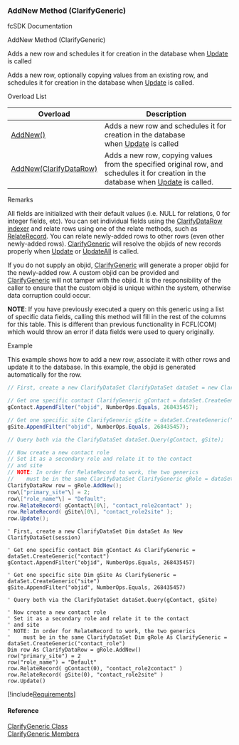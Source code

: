 ﻿### AddNew Method (ClarifyGeneric)

fcSDK Documentation

AddNew Method (ClarifyGeneric)

Adds a new row and schedules it for creation in the database when [Update](fcSDK~FChoice.Foundation.FCGeneric~Update.md) is called

Adds a new row, optionally copying values from an existing row, and schedules it for creation in the database when [Update](fcSDK~FChoice.Foundation.FCGeneric~Update.md) is called.

Overload List

| Overload | Description |
| --- | --- |
| [AddNew()](fcSDK~FChoice.Foundation.Clarify.ClarifyGeneric~AddNew().md) | Adds a new row and schedules it for creation in the database when [Update](fcSDK~FChoice.Foundation.FCGeneric~Update.md) is called   |
| [AddNew(ClarifyDataRow)](fcSDK~FChoice.Foundation.Clarify.ClarifyGeneric~AddNew(ClarifyDataRow).md) | Adds a new row, copying values from the specified original row, and schedules it for creation in the database when [Update](fcSDK~FChoice.Foundation.FCGeneric~Update.md) is called.   |

Remarks

All fields are initialized with their default values (i.e. NULL for relations, 0 for integer fields, etc). You can set individual fields using the [ClarifyDataRow](fcSDK~FChoice.Foundation.Clarify.ClarifyDataRow.md) [indexer](fcSDK~FChoice.Foundation.GenericDataRow~Item.md) and relate rows using one of the relate methods, such as [RelateRecord](fcSDK~FChoice.Foundation.GenericDataRow~RelateRecord.md). You can relate newly-added rows to other rows (even other newly-added rows). [ClarifyGeneric](fcSDK~FChoice.Foundation.Clarify.ClarifyGeneric.md) will resolve the objids of new records properly when [Update](fcSDK~FChoice.Foundation.FCGeneric~Update.md) or [UpdateAll](fcSDK~FChoice.Foundation.FCGeneric~UpdateAll.md) is called.

If you do not supply an objid, [ClarifyGeneric](fcSDK~FChoice.Foundation.Clarify.ClarifyGeneric.md) will generate a proper objid for the newly-added row. A custom objid can be provided and [ClarifyGeneric](fcSDK~FChoice.Foundation.Clarify.ClarifyGeneric.md) will not tamper with the objid. It is the responsibility of the caller to ensure that the custom objid is unique within the system, otherwise data corruption could occur.

**NOTE**: If you have previously executed a query on this generic using a list of specific data fields, calling this method will fill in the rest of the columns for this table. This is different than previous functionality in FCFL(COM) which would throw an error if data fields were used to query originally.

Example

This example shows how to add a new row, associate it with other rows and update it to the database. In this example, the objid is generated automatically for the row.

```csharp
// First, create a new ClarifyDataSet ClarifyDataSet dataSet = new ClarifyDataSet(session);

// Get one specific contact ClarifyGeneric gContact = dataSet.CreateGeneric("contact");
gContact.AppendFilter("objid", NumberOps.Equals, 268435457);

// Get one specific site ClarifyGeneric gSite = dataSet.CreateGeneric("site");
gSite.AppendFilter("objid", NumberOps.Equals, 268435457);

// Query both via the ClarifyDataSet dataSet.Query(gContact, gSite);

// Now create a new contact role
// Set it as a secondary role and relate it to the contact
// and site
// NOTE: In order for RelateRecord to work, the two generics
//    must be in the same ClarifyDataSet ClarifyGeneric gRole = dataSet.CreateGeneric("contact_role");
ClarifyDataRow row = gRole.AddNew();
row\["primary_site"\] = 2;
row\["role_name"\] = "Default";
row.RelateRecord( gContact\[0\], "contact_role2contact" );
row.RelateRecord( gSite\[0\], "contact_role2site" );
row.Update();
```

```vbnet
' First, create a new ClarifyDataSet Dim dataSet As New ClarifyDataSet(session)

' Get one specific contact Dim gContact As ClarifyGeneric = dataSet.CreateGeneric("contact")
gContact.AppendFilter("objid", NumberOps.Equals, 268435457)

' Get one specific site Dim gSite As ClarifyGeneric = dataSet.CreateGeneric("site")
gSite.AppendFilter("objid", NumberOps.Equals, 268435457)

' Query both via the ClarifyDataSet dataSet.Query(gContact, gSite)

' Now create a new contact role
' Set it as a secondary role and relate it to the contact
' and site
' NOTE: In order for RelateRecord to work, the two generics
'    must be in the same ClarifyDataSet Dim gRole As ClarifyGeneric = dataSet.CreateGeneric("contact_role")
Dim row As ClarifyDataRow = gRole.AddNew()
row("primary_site") = 2
row("role_name") = "Default"
row.RelateRecord( gContact(0), "contact_role2contact" )
row.RelateRecord( gSite(0), "contact_role2site" )
row.Update()
```

[!include[Requirements](../partials/requirements.md)]



#### Reference

[ClarifyGeneric Class](fcSDK~FChoice.Foundation.Clarify.ClarifyGeneric.md)  
[ClarifyGeneric Members](fcSDK~FChoice.Foundation.Clarify.ClarifyGeneric_members.md)